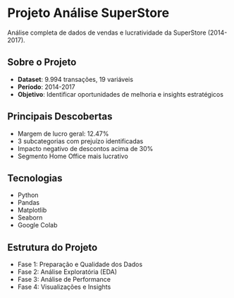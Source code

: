 # Projeto Análise SuperStore

Análise completa de dados de vendas e lucratividade da SuperStore (2014-2017).

## Sobre o Projeto
- **Dataset**: 9.994 transações, 19 variáveis
- **Período**: 2014-2017
- **Objetivo**: Identificar oportunidades de melhoria e insights estratégicos

## Principais Descobertas
- Margem de lucro geral: 12.47%
- 3 subcategorias com prejuízo identificadas
- Impacto negativo de descontos acima de 30%
- Segmento Home Office mais lucrativo

## Tecnologias
- Python
- Pandas
- Matplotlib
- Seaborn
- Google Colab

## Estrutura do Projeto
- Fase 1: Preparação e Qualidade dos Dados
- Fase 2: Análise Exploratória (EDA)
- Fase 3: Análise de Performance
- Fase 4: Visualizações e Insights
